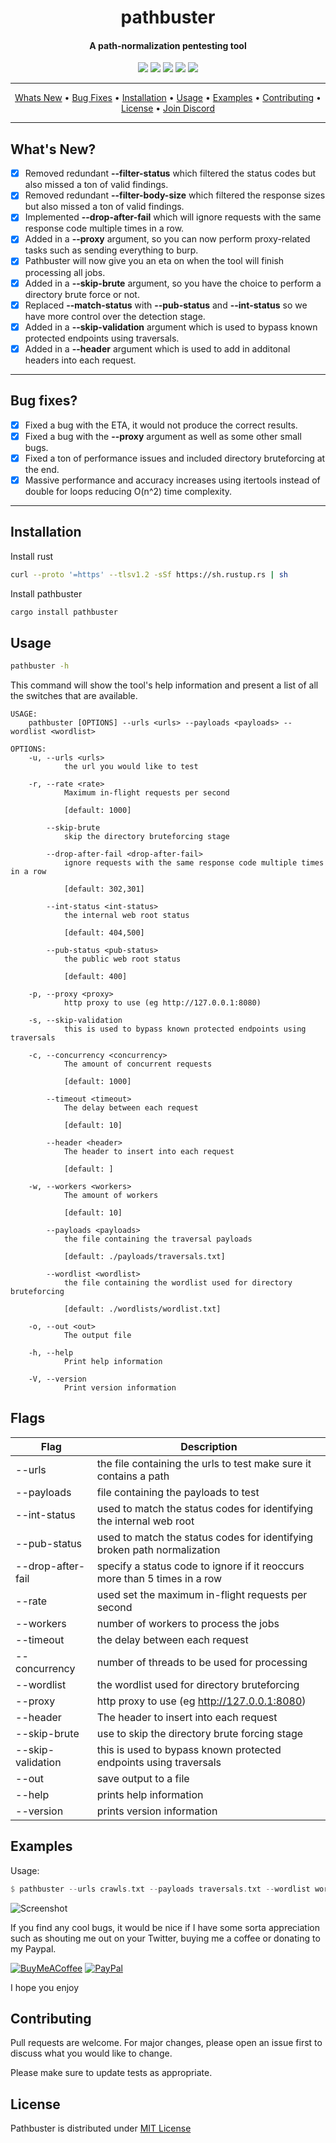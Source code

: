 
<h1 align="center">pathbuster
  <br>
</h1>

<h4 align="center">A path-normalization pentesting tool</h4>

<p align="center">
  <a href="/LICENSE"><img src="https://img.shields.io/badge/license-MIT-blue.svg"/></a>
  <a href="https://www.rust-lang.org/"><img src="https://camo.githubusercontent.com/2ed8a73e5c5d21391f6dfc3ed93f70470c1d4ccf32824d96f943420163df9963/68747470733a2f2f696d672e736869656c64732e696f2f62616467652f4c616e67756167652d527573742d3138313731373f636f6c6f723d726564"/></a>
  <a href="https://github.com/ethicalhackingplayground/pathmbuster/issues"><img src="https://img.shields.io/badge/contributions-welcome-brightgreen.svg?style=flat"></a>
  <a href="https://twitter.com/z0idsec"><img src="https://img.shields.io/twitter/follow/z0idsec.svg?logo=twitter"></a>
  <a href="https://discord.gg/MQWCem5b"><img src="https://img.shields.io/discord/862900124740616192.svg?logo=discord"></a>
  <br>
</p>

---

<p align="center">
  <a href="#whats-new">Whats New</a> •
  <a href="#bug-fixes">Bug Fixes</a> •
  <a href="#installation">Installation</a> •
  <a href="#usage">Usage</a> •
  <a href="#examples">Examples</a> •
  <a href="#contributing">Contributing</a> •
  <a href="#license">License</a> •
  <a href="https://discord.gg/MQWCem5b">Join Discord</a> 
</p>

---

## What's New?

- [x] Removed redundant **--filter-status** which filtered the status codes but also missed a ton of valid findings.
- [x] Removed redundant **--filter-body-size** which filtered the response sizes but also missed a ton of valid findings.
- [x] Implemented **--drop-after-fail** which will ignore requests with the same response code multiple times in a row.
- [x] Added in a **--proxy** argument, so you can now perform proxy-related tasks such as sending everything to burp.
- [x] Pathbuster will now give you an eta on when the tool will finish processing all jobs.
- [x] Added in a **--skip-brute** argument, so you have the choice to perform a directory brute force or not.
- [x] Replaced **--match-status** with **--pub-status** and **--int-status** so we have more control over the detection stage.
- [x] Added in a **--skip-validation** argument which is used to bypass known protected endpoints using traversals.
- [x] Added in a **--header** argument which is used to add in additonal headers into each request.
---


## Bug fixes?

- [x] Fixed a bug with the ETA, it would not produce the correct results.
- [x] Fixed a bug with the **--proxy** argument as well as some other small bugs.
- [x] Fixed a ton of performance issues and included directory bruteforcing at the end.
- [x] Massive performance and accuracy increases using itertools instead of double for loops reducing O(n^2) time complexity.
---

## Installation

Install rust

```bash
curl --proto '=https' --tlsv1.2 -sSf https://sh.rustup.rs | sh
```

Install pathbuster

```bash
cargo install pathbuster
```


## Usage

```bash
pathbuster -h
```

This command will show the tool's help information and present a list of all the switches that are available.

```
USAGE:
    pathbuster [OPTIONS] --urls <urls> --payloads <payloads> --wordlist <wordlist>

OPTIONS:
    -u, --urls <urls>
            the url you would like to test

    -r, --rate <rate>
            Maximum in-flight requests per second

            [default: 1000]

        --skip-brute
            skip the directory bruteforcing stage

        --drop-after-fail <drop-after-fail>
            ignore requests with the same response code multiple times in a row

            [default: 302,301]

        --int-status <int-status>
            the internal web root status

            [default: 404,500]

        --pub-status <pub-status>
            the public web root status

            [default: 400]

    -p, --proxy <proxy>
            http proxy to use (eg http://127.0.0.1:8080)

    -s, --skip-validation
            this is used to bypass known protected endpoints using traversals

    -c, --concurrency <concurrency>
            The amount of concurrent requests

            [default: 1000]

        --timeout <timeout>
            The delay between each request

            [default: 10]

        --header <header>
            The header to insert into each request

            [default: ]

    -w, --workers <workers>
            The amount of workers

            [default: 10]

        --payloads <payloads>
            the file containing the traversal payloads

            [default: ./payloads/traversals.txt]

        --wordlist <wordlist>
            the file containing the wordlist used for directory bruteforcing

            [default: ./wordlists/wordlist.txt]

    -o, --out <out>
            The output file

    -h, --help
            Print help information

    -V, --version
            Print version information
```

## Flags

| Flag             | Description                                                                |
| ----------------- | ------------------------------------------------------------------ |
| --urls | the file containing the urls to test make sure it contains a path
| --payloads | file containing the payloads to test |
| --int-status | used to match the status codes for identifying the internal web root |
| --pub-status | used to match the status codes for identifying broken path normalization |
| --drop-after-fail |  specify a status code to ignore if it reoccurs more than 5 times in a row  |
| --rate | used set the maximum in-flight requests per second |
| --workers | number of workers to process the jobs |
| --timeout | the delay between each request |
| --concurrency | number of threads to be used for processing |
| --wordlist | the wordlist used for directory bruteforcing |
| --proxy | http proxy to use (eg http://127.0.0.1:8080) |
| --header | The header to insert into each request |
| --skip-brute | use to skip the directory brute forcing stage |
| --skip-validation | this is used to bypass known protected endpoints using traversals |
| --out | save output to a file |
| --help | prints help information |
| --version | prints version information |

## Examples

Usage:

```rust
$ pathbuster --urls crawls.txt --payloads traversals.txt --wordlist wordlist.txt -o output.txt
```

![Screenshot](screenshots/screenshot.png)


If you find any cool bugs, it would be nice if I have some sorta appreciation such as shouting me out on your Twitter, buying me a coffee or donating to my Paypal.
  
[![BuyMeACoffee](https://img.shields.io/badge/Buy%20Me%20a%20Coffee-ffdd00?style=for-the-badge&logo=buy-me-a-coffee&logoColor=black)](https://www.buymeacoffee.com/SBhULWm) [![PayPal](https://img.shields.io/badge/PayPal-00457C?style=for-the-badge&logo=paypal&logoColor=white)](https://www.paypal.com/paypalme/cyberlixpty)

I hope you enjoy

## Contributing

Pull requests are welcome. For major changes, please open an issue first
to discuss what you would like to change.

Please make sure to update tests as appropriate.


## License

Pathbuster is distributed under [MIT License](https://github.com/ethicalhackingplayground/pathbuster/blob/main/LICENSE)